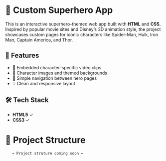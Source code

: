 # 🦸 Custom Superhero App

This is an interactive superhero-themed web app built with **HTML** and **CSS**. Inspired by popular movie sites and Disney’s 3D animation style, the project showcases custom pages for iconic characters like Spider-Man, Hulk, Iron Man, Captain America, and Thor.

## 🌟 Features

- 🎥 Embedded character-specific video clips
- 📸 Character images and themed backgrounds
- 🧭 Simple navigation between hero pages
- 💡 Clean and responsive layout

## 🛠️ Tech Stack

- **HTML5** ✓
- **CSS3** ✓

# 📁 Project Structure

```Plaintext
   → Project struture coming soon ←
```
